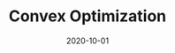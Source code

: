 ---
title: "Convex Optimization"
collection: teaching
type: "Teaching Assistant"
permalink: /teaching/2020-CVX
venue: "Sharif University of Technology, EE Department"
date: 2020-10-01
location: "Tehran, Iran"
---